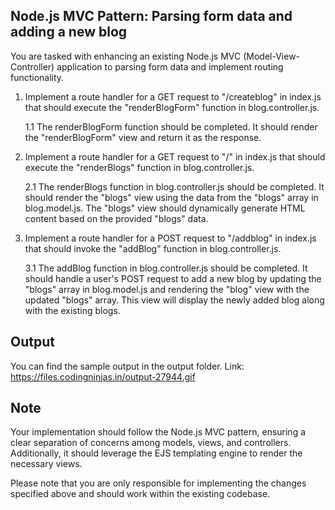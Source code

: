 ## Node.js MVC Pattern: Parsing form data and adding a new blog

You are tasked with enhancing an existing Node.js MVC (Model-View-Controller) application to parsing form data and implement routing functionality.

1.  Implement a route handler for a GET request to "/createblog" in index.js that should execute the "renderBlogForm" function in blog.controller.js.

    1.1 The renderBlogForm function should be completed. It should render the "renderBlogForm" view and return it as the response.

2.  Implement a route handler for a GET request to "/" in index.js that should execute the "renderBlogs" function in blog.controller.js.

    2.1 The renderBlogs function in blog.controller.js should be completed. It should render the "blogs" view using the data from the "blogs" array in blog.model.js. The "blogs" view should dynamically generate HTML content based on the provided "blogs" data.

3.  Implement a route handler for a POST request to "/addblog" in index.js that should invoke the "addBlog" function in blog.controller.js.

    3.1 The addBlog function in blog.controller.js should be completed. It should handle a user's POST request to add a new blog by updating the "blogs" array in blog.model.js and rendering the "blog" view with the updated "blogs" array. This view will display the newly added blog along with the existing blogs.

## Output

You can find the sample output in the output folder.
Link: https://files.codingninjas.in/output-27944.gif

## Note

Your implementation should follow the Node.js MVC pattern, ensuring a clear separation of concerns among models, views, and controllers. Additionally, it should leverage the EJS templating engine to render the necessary views.

Please note that you are only responsible for implementing the changes specified above and should work within the existing codebase.
